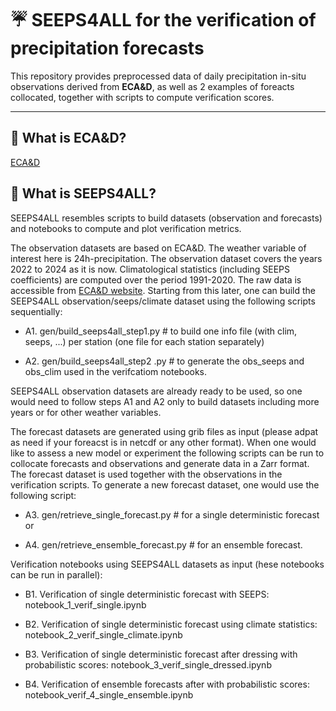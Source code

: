 # :umbrella: SEEPS4ALL for the verification of precipitation forecasts
This repository provides preprocessed data of daily precipitation in-situ observations derived from **ECA&D**, as well as 2 examples of foreacts collocated, together with scripts to compute verification scores.

---

## :small_orange_diamond: What is ECA&D?

[ECA&D](https://www.ecad.eu/dailydata/predefinedseries.php)

## :small_orange_diamond: What is SEEPS4ALL?
SEEPS4ALL resembles scripts to build datasets (observation and forecasts) and notebooks to compute and plot verification metrics. 

The observation datasets are based on ECA&D. The weather variable of interest here is 24h-precipitation. The observation dataset covers the years 2022 to 2024 as it is now. Climatological statistics (including SEEPS coefficients) are computed over the period 1991-2020. The raw data is accessible from [ECA&D website](https://www.ecad.eu/dailydata/predefinedseries.php). Starting from this later, one can build the SEEPS4ALL observation/seeps/climate dataset using the following scripts sequentially:

- A1. gen/build_seeps4all_step1.py # to build one info file (with clim, seeps, ...) per station (one file for each station separately)

- A2. gen/build_seeps4all_step2 .py # to generate the obs_seeps and obs_clim used in the verifcatiom notebooks.

SEEPS4ALL observation datasets are already ready to be used, so one would need to follow steps A1 and A2 only to build datasets including more years or for other weather variables.

The forecast datasets are generated using grib files as input (please adpat as need if your foreacst is in netcdf or any other format). When one would like to assess a new model or experiment the following scripts can be run to collocate forecasts and observations and generate data in a Zarr format.  The forecast dataset is used together with the observations in the verification scripts. To generate a new forecast dataset, one would use the following script:   

- A3. gen/retrieve_single_forecast.py # for a single deterministic forecast or

- A4. gen/retrieve_ensemble_forecast.py # for an ensemble forecast.

Verification notebooks using SEEPS4ALL datasets as input (hese  notebooks can be run in parallel):
- B1. Verification of single deterministic forecast with SEEPS: notebook_1_verif_single.ipynb

- B2. Verification of single deterministic forecast using climate statistics: notebook_2_verif_single_climate.ipynb

- B3. Verification of single deterministic forecast after dressing with probabilistic scores: notebook_3_verif_single_dressed.ipynb

- B4. Verification of ensemble forecasts after with probabilistic scores: notebook_verif_4_single_ensemble.ipynb
 






